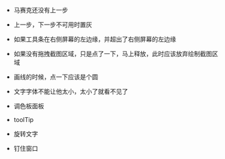 ﻿- 马赛克还没有上一步
- 上一步，下一步不可用时置灰
- 如果工具条在右侧屏幕的左边缘，并超出了右侧屏幕的左边缘
- 如果没有拖拽截图区域，只是点了一下，马上释放，此时应该放弃绘制截图区域


- 画线的时候，点一下应该是个圆
- 文字字体不能让他太小，太小了就看不见了
- 调色板面板
- toolTip
- 旋转文字
- 钉住窗口